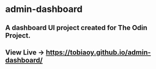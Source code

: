 # admin-dashboard
## A dashboard UI project created for The Odin Project. 
## View Live -> https://tobiaoy.github.io/admin-dashboard/
